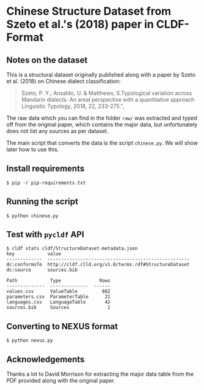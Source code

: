 # Chinese Structure Dataset from Szeto et al.'s (2018) paper in CLDF-Format

## Notes on the dataset

This is a structural dataset originally published along with a paper by Szeto et al. (2018) on Chinese dialect classification:

> Szeto, P. Y.; Ansaldo, U. & Matthews, S.Typological variation across Mandarin dialects: An areal perspective with a quantitative approach Linguistic Typology, 2018, 22, 233-275.",
 
The raw data which you can find in the folder `raw/` was extracted and typed off from the original paper, which contains the major data, but unfortunately does not list any sources as per dataset.

The main script that converts the data is the script `chinese.py`. We will show later how to use this.

## Install requirements

```shell
$ pip -r pip-requirements.txt
```

## Running the script

```shell
$ python chinese.py
```

## Test with `pycldf` API

```shell
$ cldf stats cldf/StructureDataset-metadata.json 
key            value
-------------  ----------------------------------------------------
dc:conformsTo  http://cldf.clld.org/v1.0/terms.rdf#StructureDataset
dc:source      sources.bib

Path            Type              Rows
--------------  --------------  ------
values.csv      ValueTable         882
parameters.csv  ParameterTable      21
languages.csv   LanguageTable       42
sources.bib     Sources              1

```

## Converting to NEXUS format

```shell
$ python nexus.py
```

## Acknowledgements

Thanks a lot to David Morrison for extracting the major data table from the PDF provided along with the original paper.
